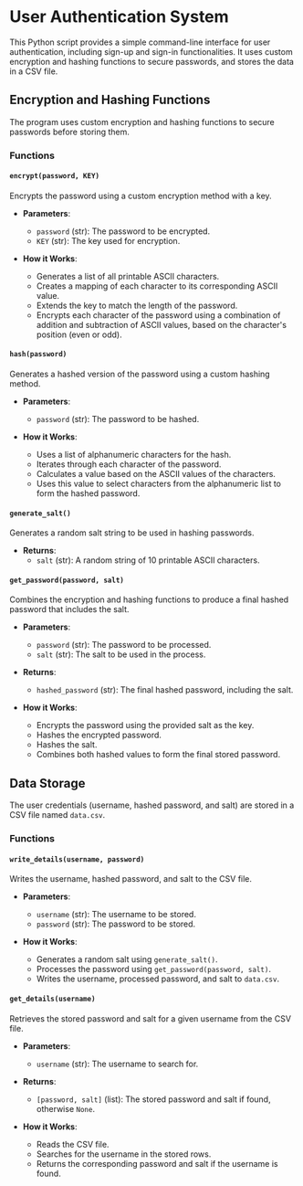 # User Authentication System

This Python script provides a simple command-line interface for user authentication, including sign-up and sign-in functionalities. It uses custom encryption and hashing functions to secure passwords, and stores the data in a CSV file.

## Encryption and Hashing Functions

The program uses custom encryption and hashing functions to secure passwords before storing them.

### Functions

#### `encrypt(password, KEY)`

Encrypts the password using a custom encryption method with a key.

- **Parameters**:
  - `password` (str): The password to be encrypted.
  - `KEY` (str): The key used for encryption.

- **How it Works**:
  - Generates a list of all printable ASCII characters.
  - Creates a mapping of each character to its corresponding ASCII value.
  - Extends the key to match the length of the password.
  - Encrypts each character of the password using a combination of addition and subtraction of ASCII values, based on the character's position (even or odd).

#### `hash(password)`

Generates a hashed version of the password using a custom hashing method.

- **Parameters**:
  - `password` (str): The password to be hashed.

- **How it Works**:
  - Uses a list of alphanumeric characters for the hash.
  - Iterates through each character of the password.
  - Calculates a value based on the ASCII values of the characters.
  - Uses this value to select characters from the alphanumeric list to form the hashed password.

#### `generate_salt()`

Generates a random salt string to be used in hashing passwords.

- **Returns**:
  - `salt` (str): A random string of 10 printable ASCII characters.

#### `get_password(password, salt)`

Combines the encryption and hashing functions to produce a final hashed password that includes the salt.

- **Parameters**:
  - `password` (str): The password to be processed.
  - `salt` (str): The salt to be used in the process.

- **Returns**:
  - `hashed_password` (str): The final hashed password, including the salt.

- **How it Works**:
  - Encrypts the password using the provided salt as the key.
  - Hashes the encrypted password.
  - Hashes the salt.
  - Combines both hashed values to form the final stored password.

## Data Storage

The user credentials (username, hashed password, and salt) are stored in a CSV file named `data.csv`.

### Functions

#### `write_details(username, password)`

Writes the username, hashed password, and salt to the CSV file.

- **Parameters**:
  - `username` (str): The username to be stored.
  - `password` (str): The password to be stored.

- **How it Works**:
  - Generates a random salt using `generate_salt()`.
  - Processes the password using `get_password(password, salt)`.
  - Writes the username, processed password, and salt to `data.csv`.

#### `get_details(username)`

Retrieves the stored password and salt for a given username from the CSV file.

- **Parameters**:
  - `username` (str): The username to search for.

- **Returns**:
  - `[password, salt]` (list): The stored password and salt if found, otherwise `None`.

- **How it Works**:
  - Reads the CSV file.
  - Searches for the username in the stored rows.
  - Returns the corresponding password and salt if the username is found.
